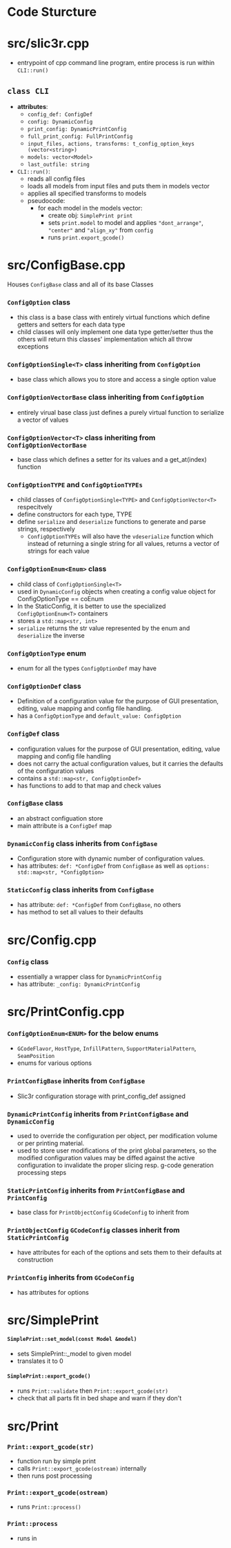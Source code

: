 # Code Sturcture
# src/slic3r.cpp
- entrypoint of cpp command line program, entire process is run within `CLI::run()`
## `class CLI`
- __attributes__: 
    - `config_def: ConfigDef`
    - `config: DynamicConfig`
    - `print_config: DynamicPrintConfig`
    - `full_print_config: FullPrintConfig`
    - `input_files, actions, transforms: t_config_option_keys (vector<string>)`
    - `models: vector<Model>`
    - `last_outfile: string`
- `CLI::run()`:
    - reads all config files
    - loads all models from input files and puts them in models vector
    - applies all specified transforms to models
    - pseudocode:
        - for each model in the models vector:
            - create obj: `SimplePrint print`
            - sets `print.model` to model and applies `"dont_arrange"`, `"center"` and `"align_xy"` from `config`
            - runs `print.export_gcode()`

# src/ConfigBase.cpp
Houses `ConfigBase` class and all of its base Classes

### `ConfigOption` class
- this class is a base class with entirely virtual functions which define getters and setters for each data type
- child classes will only implement one data type getter/setter thus the others will return this classes' implementation which all throw exceptions
### `ConfigOptionSingle<T>` class inheriting from `ConfigOption`
- base class  which allows you to store and access a single option value
### `ConfigOptionVectorBase` class inheriting from `ConfigOption`
- entirely virual base class just defines a purely virtual function to serialize a vector of values
### `ConfigOptionVector<T>` class inheriting from `ConfigOptionVectorBase`
- base class which defines a setter for its values and a get_at(index) function
### `ConfigOptionTYPE` and `ConfigOptionTYPEs`
- child classes of `ConfigOptionSingle<TYPE>` and `ConfigOptionVector<T>` respecitvely
- define constructors for each type, TYPE
- define `serialize` and `deserialize` functions to generate and parse strings, respectively
    - `ConfigOptionTYPEs` will also have the `vdeserialize` function which instead of returning a single string for all values, returns a vector of strings for each value
### `ConfigOptionEnum<Enum>` class
- child class of `ConfigOptionSingle<T>`
- used in `DynamicConfig` objects when creating a config value object for ConfigOptionType == coEnum
- In the StaticConfig, it is better to use the specialized `ConfigOptionEnum<T>` containers
- stores a `std::map<str, int>`
- `serialize` returns the str value represented by the enum and `deserialize` the inverse

### `ConfigOptionType` enum
- enum for all the types `ConfigOptionDef` may have

### `ConfigOptionDef` class
- Definition of a configuration value for the purpose of GUI presentation, editing, value mapping and config file handling.
- has a `ConfigOptionType` and `default_value: ConfigOption`

### `ConfigDef` class
- configuration values for the purpose of GUI presentation, editing, value mapping and config file handling
- does not carry the actual configuration values, but it carries the defaults of the configuration values
- contains a `std::map<str, ConfigOptionDef>`
- has functions to add to that map and check values

### `ConfigBase` class
- an abstract configuation store
- main attribute is a `ConfigDef` map

### `DynamicConfig` class inherits from `ConfigBase`
- Configuration store with dynamic number of configuration values.
- has attributes: `def: *ConfigDef` from `ConfigBase` as well as `options: std::map<str, *ConfigOption>`

### `StaticConfig` class inherits from `ConfigBase`

- has attribute: `def: *ConfigDef` from `ConfigBase`, no others
- has method to set all values to their defaults

# src/Config.cpp
### `Config` class
- essentially a wrapper class for `DynamicPrintConfig`
- has attribute: `_config: DynamicPrintConfig`

# src/PrintConfig.cpp
### `ConfigOptionEnum<ENUM>` for the below enums
- `GCodeFlavor`, `HostType`, `InfillPattern`, `SupportMaterialPattern`, `SeamPosition`
- enums for various options
### `PrintConfigBase` inherits from `ConfigBase`
- Slic3r configuration storage with print_config_def assigned
### `DynamicPrintConfig` inherits from `PrintConfigBase` and `DynamicConfig`
- used to override the configuration per object, per modification volume or per printing material.
- used to store user modifications of the print global parameters, so the modified configuration values may be diffed against the active configuration to invalidate the proper slicing resp. g-code generation processing steps

### `StaticPrintConfig` inherits from `PrintConfigBase` and `PrintConfig`
- base class for `PrintObjectConfig` `GCodeConfig` to inherit from

### `PrintObjectConfig` `GCodeConfig` classes inherit from `StaticPrintConfig` 
- have attributes for each of the options and sets them to their defaults at construction

### `PrintConfig` inherits from `GCodeConfig`
- has attributes for options

# src/SimplePrint
#### `SimplePrint::set_model(const Model &model)`
- sets SimplePrint::_model to given model
- translates it to 0
#### `SimplePrint::export_gcode()`
- runs `Print::validate` then `Print::export_gcode(str)`
- check that all parts fit in bed shape and warn if they don't

# src/Print
### `Print::export_gcode(str)`
- function run by simple print
- calls `Print::export_gcode(ostream)` internally
- then runs post processing

### `Print::export_gcode(ostream)`
- runs `Print::process()`

### `Print::process`
- runs in